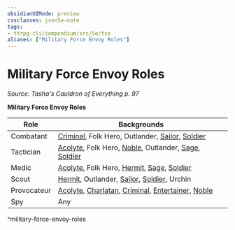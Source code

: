 ```yaml
---
obsidianUIMode: preview
cssclasses: json5e-note
tags:
- ttrpg-cli/compendium/src/5e/tce
aliases: ["Military Force Envoy Roles"]
---
```

# Military Force Envoy Roles
*Source: Tasha's Cauldron of Everything p. 97* 

**Military Force Envoy Roles**

| Role | Backgrounds |
|------|-------------|
| Combatant | [Criminal](2-Mechanics/CLI/backgrounds/criminal-xphb.md), Folk Hero, Outlander, [Sailor](2-Mechanics/CLI/backgrounds/sailor-xphb.md), [Soldier](2-Mechanics/CLI/backgrounds/soldier-xphb.md) |
| Tactician | [Acolyte](2-Mechanics/CLI/backgrounds/acolyte-xphb.md), Folk Hero, [Noble](2-Mechanics/CLI/backgrounds/noble-xphb.md), Outlander, [Sage](2-Mechanics/CLI/backgrounds/sage-xphb.md), [Soldier](2-Mechanics/CLI/backgrounds/soldier-xphb.md) |
| Medic | [Acolyte](2-Mechanics/CLI/backgrounds/acolyte-xphb.md), Folk Hero, [Hermit](2-Mechanics/CLI/backgrounds/hermit-xphb.md), [Sage](2-Mechanics/CLI/backgrounds/sage-xphb.md), [Soldier](2-Mechanics/CLI/backgrounds/soldier-xphb.md) |
| Scout | [Hermit](2-Mechanics/CLI/backgrounds/hermit-xphb.md), Outlander, [Sailor](2-Mechanics/CLI/backgrounds/sailor-xphb.md), [Soldier](2-Mechanics/CLI/backgrounds/soldier-xphb.md), Urchin |
| Provocateur | [Acolyte](2-Mechanics/CLI/backgrounds/acolyte-xphb.md), [Charlatan](2-Mechanics/CLI/backgrounds/charlatan-xphb.md), [Criminal](2-Mechanics/CLI/backgrounds/criminal-xphb.md), [Entertainer](2-Mechanics/CLI/backgrounds/entertainer-xphb.md), [Noble](2-Mechanics/CLI/backgrounds/noble-xphb.md) |
| Spy | Any |
^military-force-envoy-roles